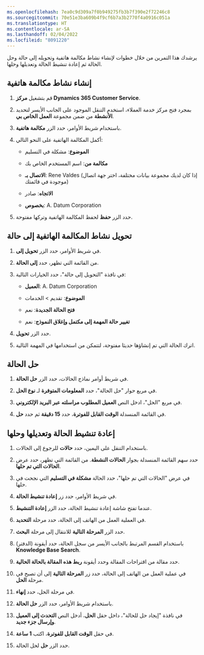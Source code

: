 ```yaml
---
ms.openlocfilehash: 7ea0c9d309a7f0b949275fb3b7f390e2f72246c8
ms.sourcegitcommit: 70e51e3ba609b4f9cf6b7a3b2770f4a0916c051a
ms.translationtype: HT
ms.contentlocale: ar-SA
ms.lasthandoff: 02/04/2022
ms.locfileid: "8091220"
---
```

يرشدك هذا التمرين من خلال خطوات لإنشاء نشاط مكالمة هاتفية وتحويله إلى حالة وحل الحالة ثم إعادة تنشيط الحالة وتعديلها وحلها.

## <a name="create-a-phone-call-activity"></a>إنشاء نشاط مكالمة هاتفية

1. قم بتشغيل **مركز Dynamics 365 Customer Service**.

1. بمجرد فتح مركز خدمة العملاء، استخدم التنقل الموجود على الجانب الأيسر لتحديد **الأنشطة** من ضمن مجموعة **العمل الخاص بي**.

1. باستخدام شريط الأوامر، حدد الزر **مكالمة هاتفية**.

1. أكمل المكالمة الهاتفية على النحو التالي:

    - **الموضوع**: مشكلة في التسليم

    - **مكالمة من**: اسم المستخدم الخاص بك

    - **الاتصال بـ**: Rene Valdes (إذا كان لديك مجموعة بيانات مختلفة، اختر جهة اتصال موجودة في قائمتك)

    - **الاتجاه**: صادر

    - **بخصوص**: A. Datum Corporation

1. حدد الزر **حفظ** لحفظ المكالمة الهاتفية وتركها مفتوحة.

## <a name="convert-the-phone-call-activity-to-a-case"></a>تحويل نشاط المكالمة الهاتفية إلى حالة

1. في شريط الأوامر، حدد الزر **تحويل إلى**.

1. من القائمة التي تظهر، حدد **إلى الحالة**.

1. في نافذة "التحويل إلى حالة"، حدد الخيارات التالية:

    - **العميل**: A. Datum Corporation

    - **الموضوع**: تقديم > الخدمات

    - **فتح الحالة الجديدة**: نعم

    - **تغيير حالة المهمة إلى مكتمل وإغلاق النموذج**: نعم

1. حدد الزر **تحويل**.

1. اترك الحالة التي تم إنشاؤها حديثا مفتوحة، لتتمكن من استخدامها في المهمة التالية.

## <a name="resolve-the-case"></a>حل الحالة

1. في شريط أوامر نماذج الحالات، حدد الزر **حل الحالة**.

1. في مربع حوار "حل الحالة"، حدد **المعلومات المتوفرة** لـ **نوع الحل**.

1. في مربع "الحل"، ادخل النص **العميل المطلوب مراسلته عبر البريد الإلكتروني**.

1. في القائمة المنسدلة **الوقت القابل للفوترة**، حدد **15 دقيقة** ثم حدد **حل**.

## <a name="reactivate-modify-and-resolve-the-case"></a>إعادة تنشيط الحالة وتعديلها وحلها

1. باستخدام التنقل على اليمين، حدد **حالات** للرجوع إلى الحالات.

1. حدد سهم القائمة المنسدلة بجوار **الحالات النشطة**.  من القائمة التي تظهر، حدد عرض **الحالات التي تم حلها**.

1. في عرض "الحالات التي تم حلها"، حدد الحالة **مشكلة في التسليم** التي نجحت في حلها.

1. في شريط الأوامر، حدد زر **إعادة تنشيط الحالة**.

1. عندما تفتح شاشة إعادة تنشيط الحالة، حدد الزر **إعادة التنشيط**.

1. في العملية العمل من الهاتف إلى الحالة، حدد مرحلة **التحديد**.

1. حدد الزر **المرحلة التالية** للانتقال إلى مرحلة **البحث**.

1. باستخدام القسم المرتبط بالجانب الأيسر من سجل الحالة، حدد أيقونة (الدفتر) **Knowledge Base Search**.

1. حدد مقالة من اقتراحات المقالة وحدد أيقونة **ربط هذه المقالة بالحالة الحالية**.

1. في عملية العمل من الهاتف إلى الحالة، حدد زر **المرحلة التالية** إلى أن تصبح في مرحلة **الحل**.

1. في مرحلة الحل، حدد **إنهاء**.

1. باستخدام شريط الأوامر، حدد الزر **حل الحالة**.

1. في نافذة "إيجاد حل للحالة"، داخل حقل **الحل**، أدخل النص **التحدث إلى العميل وإرسال جزء جديد**.

1. في حقل **الوقت القابل للفوترة**، اكتب **1 ساعة**.

1. حدد الزر **حل** لحل الحالة.
